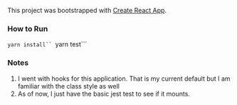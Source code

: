 This project was bootstrapped with [Create React App](https://github.com/facebook/create-react-app).

### How to Run
```yarn install``
```yarn test```

### Notes

1. I went with hooks for this application. That is my current default but I am familiar with the class style as well
2. As of now, I just have the basic jest test to see if it mounts.
